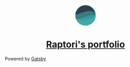 <p align="center">
  <a href="https://raptori.dev">
    <img alt="Gatsby" src="icon.png" width="64" />
  </a>
</p>

<h1 align="center">
  <a href="https://raptori.dev">
    Raptori's portfolio
  </a>
</h1>

Powered by [Gatsby](https://www.gatsbyjs.org/)
